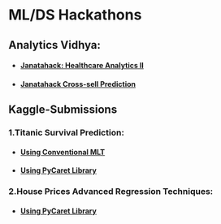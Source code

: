 # ML/DS Hackathons
## Analytics Vidhya:
* #### [Janatahack: Healthcare Analytics II](https://www.kaggle.com/tug004/janatahack-healthcare-analytics-ii-43)
* #### [Janatahack Cross-sell Prediction](https://www.kaggle.com/tug004/janatahack-cross-sell-prediction-85-7-with-eda)

## Kaggle-Submissions
### 1.Titanic Survival Prediction: 
* #### [Using Conventional MLT](https://colab.research.google.com/drive/1pdni1p-ENdLXeXh32HpbWRbY1wZlm4Ok?usp=sharing)
* #### [Using PyCaret Library](https://colab.research.google.com/drive/1F_oJd89NxnFrJ8idbGo37AoX0gV10qTT?usp=sharing)
### 2.House Prices Advanced Regression Techniques:
* #### [Using PyCaret Library](https://colab.research.google.com/drive/1dO1IPVRS_l-lhMJHbFjeG7PJPPb_MZ4i?usp=sharing)